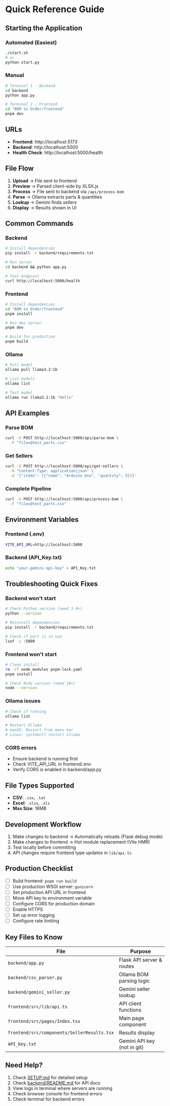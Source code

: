 # Quick Reference Guide

## Starting the Application

### Automated (Easiest)
```bash
./start.sh
# or
python start.py
```

### Manual
```bash
# Terminal 1 - Backend
cd backend
python app.py

# Terminal 2 - Frontend  
cd "BOM to Order/frontend"
pnpm dev
```

## URLs
- **Frontend**: http://localhost:5173
- **Backend**: http://localhost:5000
- **Health Check**: http://localhost:5000/health

## File Flow

1. **Upload** → File sent to frontend
2. **Preview** → Parsed client-side by XLSX.js
3. **Process** → File sent to backend via `/api/process-bom`
4. **Parse** → Ollama extracts parts & quantities
5. **Lookup** → Gemini finds sellers
6. **Display** → Results shown in UI

## Common Commands

### Backend
```bash
# Install dependencies
pip install -r backend/requirements.txt

# Run server
cd backend && python app.py

# Test endpoint
curl http://localhost:5000/health
```

### Frontend
```bash
# Install dependencies
cd "BOM to Order/frontend"
pnpm install

# Run dev server
pnpm dev

# Build for production
pnpm build
```

### Ollama
```bash
# Pull model
ollama pull llama3.2:1b

# List models
ollama list

# Test model
ollama run llama3.2:1b "Hello"
```

## API Examples

### Parse BOM
```bash
curl -X POST http://localhost:5000/api/parse-bom \
  -F "file=@test_parts.csv"
```

### Get Sellers
```bash
curl -X POST http://localhost:5000/api/get-sellers \
  -H "Content-Type: application/json" \
  -d '{"items": [{"name": "Arduino Uno", "quantity": 5}]}'
```

### Complete Pipeline
```bash
curl -X POST http://localhost:5000/api/process-bom \
  -F "file=@test_parts.csv"
```

## Environment Variables

### Frontend (.env)
```bash
VITE_API_URL=http://localhost:5000
```

### Backend (API_Key.txt)
```bash
echo "your-gemini-api-key" > API_Key.txt
```

## Troubleshooting Quick Fixes

### Backend won't start
```bash
# Check Python version (need 3.8+)
python --version

# Reinstall dependencies
pip install -r backend/requirements.txt

# Check if port is in use
lsof -i :5000
```

### Frontend won't start
```bash
# Clean install
rm -rf node_modules pnpm-lock.yaml
pnpm install

# Check Node version (need 18+)
node --version
```

### Ollama issues
```bash
# Check if running
ollama list

# Restart Ollama
# macOS: Restart from menu bar
# Linux: systemctl restart ollama
```

### CORS errors
- Ensure backend is running first
- Check VITE_API_URL in frontend/.env
- Verify CORS is enabled in backend/app.py

## File Types Supported

- **CSV**: `.csv`, `.txt`
- **Excel**: `.xlsx`, `.xls`
- **Max Size**: 16MB

## Development Workflow

1. Make changes to backend → Automatically reloads (Flask debug mode)
2. Make changes to frontend → Hot module replacement (Vite HMR)
3. Test locally before committing
4. API changes require frontend type updates in `lib/api.ts`

## Production Checklist

- [ ] Build frontend: `pnpm run build`
- [ ] Use production WSGI server: `gunicorn`
- [ ] Set production API URL in frontend
- [ ] Move API key to environment variable
- [ ] Configure CORS for production domain
- [ ] Enable HTTPS
- [ ] Set up error logging
- [ ] Configure rate limiting

## Key Files to Know

| File                                        | Purpose                     |
| ------------------------------------------- | --------------------------- |
| `backend/app.py`                            | Flask API server & routes   |
| `backend/csv_parser.py`                     | Ollama BOM parsing logic    |
| `backend/gemini_seller.py`                  | Gemini seller lookup        |
| `frontend/src/lib/api.ts`                   | API client functions        |
| `frontend/src/pages/Index.tsx`              | Main page component         |
| `frontend/src/components/SellerResults.tsx` | Results display             |
| `API_Key.txt`                               | Gemini API key (not in git) |

## Need Help?

1. Check [SETUP.md](SETUP.md) for detailed setup
2. Check [backend/README.md](backend/README.md) for API docs
3. View logs in terminal where servers are running
4. Check browser console for frontend errors
5. Check terminal for backend errors
